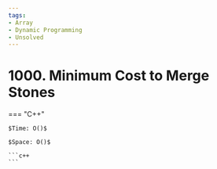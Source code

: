 ```yaml
---
tags:
- Array
- Dynamic Programming
- Unsolved
---
```



# 1000. Minimum Cost to Merge Stones

=== "C++"

    $Time: O()$

    $Space: O()$

    ```c++
    ```